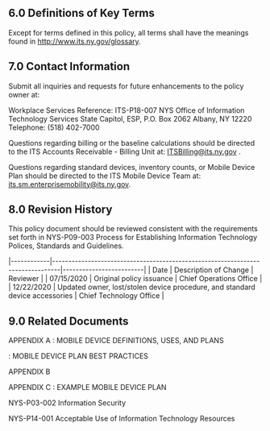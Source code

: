 ## **6.0 Definitions of Key Terms**

Except for terms defined in this policy, all terms shall have the meanings found in http://www.its.ny.gov/glossary.

## **7.0 Contact Information**

Submit all inquiries and requests for future enhancements to the policy owner at:

Workplace Services Reference: ITS-P18-007 NYS Office of Information Technology Services State Capitol, ESP, P.O. Box 2062 Albany, NY 12220 Telephone: (518) 402-7000

Questions regarding billing or the baseline calculations should be directed to the ITS Accounts Receivable - Billing Unit at: ITSBilling@its.ny.gov .

Questions regarding standard devices, inventory counts, or Mobile Device Plan should be directed to the ITS Mobile Device Team at: its.sm.enterprisemobility@its.ny.gov.

## **8.0 Revision History**

This policy document should be reviewed consistent with the requirements set forth in NYS-P09-003 Process for Establishing Information Technology Polices, Standards and Guidelines.

|------------|--------------------------------------------------------------------------------|-------------------------|
| Date       | Description of Change                                                          | Reviewer                |
| 07/15/2020 | Original policy issuance                                                       | Chief Operations Office |
| 12/22/2020 | Updated owner, lost/stolen device  procedure, and standard device  accessories | Chief Technology Office |

## **9.0 Related Documents**

APPENDIX A : MOBILE DEVICE DEFINITIONS, USES, AND PLANS

: MOBILE DEVICE PLAN BEST PRACTICES

APPENDIX B

APPENDIX C : EXAMPLE MOBILE DEVICE PLAN

NYS-P03-002 Information Security

NYS-P14-001 Acceptable Use of Information Technology Resources